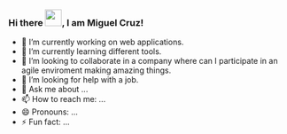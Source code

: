 ### Hi there <img src="https://raw.githubusercontent.com/MartinHeinz/MartinHeinz/master/wave.gif" width="30px">, I am Miguel Cruz!

- 🔭 I’m currently working on web applications.
- 🌱 I’m currently learning different tools.
- 👯 I’m looking to collaborate in a company where can I participate in an agile enviroment making amazing things.
- 🤔 I’m looking for help with a job.
- 💬 Ask me about ...
- 📫 How to reach me: ...
- 😄 Pronouns: ...
- ⚡ Fun fact: ...

